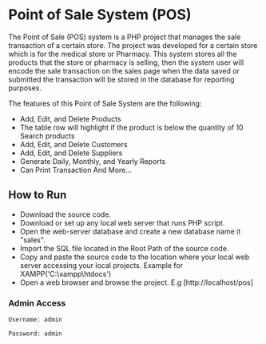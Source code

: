 # Point of Sale System (POS)
The Point of Sale (POS) system is a PHP project that manages the sale transaction of a certain store. The project was developed for a certain store which is for the medical store or Pharmacy. This system stores all the products that the store or pharmacy is selling, then the system user will encode the sale transaction on the sales page when the data saved or submitted the transaction will be stored in the database for reporting purposes.

The features of this Point of Sale System are the following:
- Add, Edit, and Delete Products
- The table row will highlight if the product is below the quantity of 10
Search products
- Add, Edit, and Delete Customers
- Add, Edit, and Delete Suppliers
- Generate Daily, Monthly, and Yearly Reports
- Can Print Transaction
And More...

## How to Run
- Download the source code.
- Download or set up any local web server that runs PHP script.
- Open the web-server database and create a new database name it "sales".
- Import the SQL file located in the Root Path of the source code.
- Copy and paste the source code to the location where your local web server accessing your local projects. Example for XAMPP('C:\xampp\htdocs')
- Open a web browser and browse the project. E.g [http://localhost/pos]

### Admin Access
````
Username: admin

Password: admin
````
